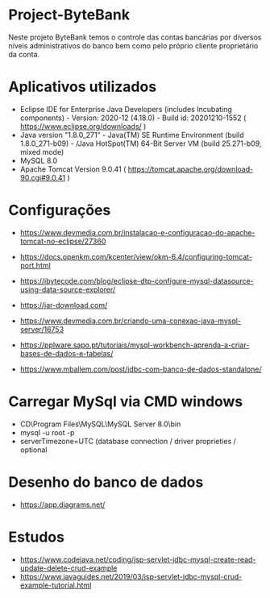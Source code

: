 # Project-ByteBank
Neste projeto ByteBank temos o controle das contas bancárias por diversos níveis administrativos do banco bem como pelo próprio cliente proprietário da conta.

# Aplicativos utilizados
- Eclipse IDE for Enterprise Java Developers (includes Incubating components) - Version: 2020-12 (4.18.0) - Build id: 20201210-1552 ( https://www.eclipse.org/downloads/ )
- Java version "1.8.0_271" - Java(TM) SE Runtime Environment (build 1.8.0_271-b09) - /Java HotSpot(TM) 64-Bit Server VM (build 25.271-b09, mixed mode)
- MySQL 8.0
- Apache Tomcat Version 9.0.41 ( https://tomcat.apache.org/download-90.cgi#9.0.41 )

# Configurações
- https://www.devmedia.com.br/instalacao-e-configuracao-do-apache-tomcat-no-eclipse/27360
- https://docs.openkm.com/kcenter/view/okm-6.4/configuring-tomcat-port.html
- https://ibytecode.com/blog/eclipse-dtp-configure-mysql-datasource-using-data-source-explorer/



- https://jar-download.com/
- https://www.devmedia.com.br/criando-uma-conexao-java-mysql-server/16753
- https://pplware.sapo.pt/tutoriais/mysql-workbench-aprenda-a-criar-bases-de-dados-e-tabelas/
- https://www.mballem.com/post/jdbc-com-banco-de-dados-standalone/

# Carregar MySql via CMD windows
- CD\Program Files\MySQL\MySQL Server 8.0\bin
- mysql -u root -p
- serverTimezone=UTC (database connection / driver proprieties / optional

# Desenho do banco de dados
- https://app.diagrams.net/

# Estudos
- https://www.codejava.net/coding/jsp-servlet-jdbc-mysql-create-read-update-delete-crud-example
- https://www.javaguides.net/2019/03/jsp-servlet-jdbc-mysql-crud-example-tutorial.html
